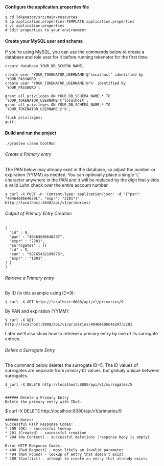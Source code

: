 
#### Configure the application.properties file
```
$ cd Tokenator/src/main/resources
$ cp application.properties-TEMPLATE application.properties
$ vi application.properties
# Edit properties to your environment
```

#### Create your MySQL user and schema
If you're using MySQL, you can use the commands below to create a database
and role user for it before running tokenator for the first time:
```
create database YOUR_DB_SCHEMA_NAME;

create user 'YOUR_TOKENATOR_USERNAME'@'localhost' identified by 'YOUR_PASSWORD';
create user 'YOUR_TOKENATOR_USERNAME'@'%' identified by 'YOUR_PASSWORD';

grant all privileges ON YOUR_DB_SCHEMA_NAME.* TO 'YOUR_TOKENATOR_USERNAME'@'localhost';
grant all privileges ON YOUR_DB_SCHEMA_NAME.* TO 'YOUR_TOKENATOR_USERNAME'@'%';

flush privileges;
quit;
```

#### Build and run the project
```
./gradlew clean bootRun
```


###### Create a Primary entry
The PAN below may already exist in the database, so adjust the number or
expiration (YYMM) as needed.  You can optionally place a single 'L' character
anywhere in the PAN and it will be replaced by the digit that yields a valid
Luhn check over the entire account number.

```
$ curl -X POST -H 'Content-Type: application/json' -d '{"pan": "4046460664629L", "expr": "2201"}' http://localhost:4040/api/v1/primaries/
```
###### Output of Primary Entry Creation
```
{
  "id" : 9,
  "pan" : "40464606646297",
  "expr" : "2201",
  "surrogates" : [{
  "id" : 5,
  "san" : "98765432109875",
  "expr" : "1801"
} ]
}
```

###### Retrieve a Primary entry
By ID (in this example using ID=9):
```
$ curl -X GET http://localhost:8080/api/v1/primaries/9
```
By PAN and expiration (YYMM):
```
$ curl -X GET http://localhost:8080/api/v1/primaries/40464606646297/2201
```
Later we'll also show how to retrieve a primary entry by one of its surrogate
entries.



###### Delete a Surrogate Entry
The command below deletes the surrogate ID=5.  The ID values of surrogates are
separate from primary ID values, but globaly unique between surrogates.
````
$ curl -X DELETE http://localhost:8080/api/v1/surrogates/5
```

###### Delete a Primary Entry
Delete the primary entry with ID=9.
````
$ curl -X DELETE http://localhost:8080/api/v1/primaries/9
````
###### Notes:
Successful HTTP Response Codes:
* 200 (OK) - successful lookup
* 201 (Created) - successful creation
* 204 (No Content) - successful deletions (response body is empty)

Error HTTP Response Codes:
* 400 (Bad Request) - most likely an invalid parameter
* 404 (Not Found) - lookup of entry that doesn't exist
* 409 (Conflict) - attempt to create an entry that already exists

